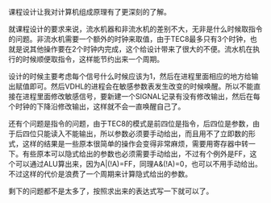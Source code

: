 课程设计让我对计算机组成原理有了更深刻的了解。

就课程设计的要求来说，流水机器和非流水机的差别不大，无非是什么时候取指令的问题。非流水机需要一个额外的时钟来取值，由于TEC8最多只有3个时钟，也就是说其他操作要在2个时钟内完成，这个给设计带来了很大的不便。流水机在执行的时候顺便取指令，这样能节约出来一个周期。

设计的时候主要考虑每个信号什么时候应该为1，然后在进程里面相应的地方给输出赋值即可。然后VDHL的进程会在敏感参数表发生改变的时候唤醒。所以不能直接在进程里面修改敏感信号，要新建一个SIGNAL记录有没有修改输出，然后在每个时钟的下降沿修改输出，这样就不会一直唤醒自己了。

还有个问题是指令的问题，由于TEC8的模式是前四位是指令，后四位是参数，由于后四位只能读入不能输出，所以参数必须要手动给出，而且用不了立即数的形式，这样的结果是一些原本很简单的操作会变得非常麻烦，需要用寄存器中转一下。有些原本可以隐式给出的参数也必须需要手动给出，不过有个例外是FF，这个可以通过ALU算出来，因为A|(!A)=FF，同理A&(!A)=0，也可以不用手动给出。不过这样的代价是浪费了一个周期来计算隐式给出的参数。

剩下的问题都不是太多了，按照求出来的表达式写一下就可以了。